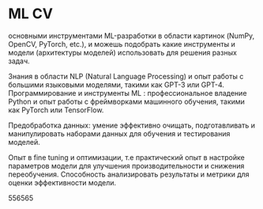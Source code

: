 ML CV
=====

основными инструментами ML-разработки в области картинок (NumPy, OpenCV, PyTorch, etc.), и можешь подобрать какие инструменты и модели (архитектуры моделей) использовать для решения разных задач.

Знания в области NLP (Natural Language Processing) и опыт работы с большими языковыми моделями, такими как GPT-3 или GPT-4.
Программирование и инструменты ML : профессиональное владение Python и опыт работы с фреймворками машинного обучения, такими как PyTorch или TensorFlow.

Предобработка данных: умение эффективно очищать, подготавливать и манипулировать наборами данных для обучения и тестирования моделей.

Опыт в fine tuning и оптимизации, т.е практический опыт в настройке параметров модели для улучшения производительности и снижения переобучения.
Способность анализировать результаты и метрики для оценки эффективности модели.


556565